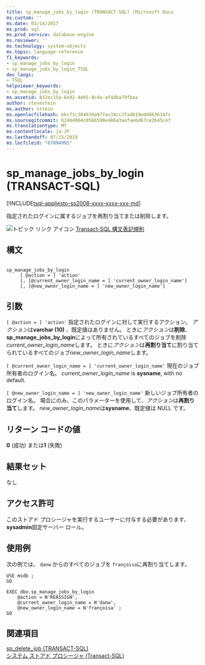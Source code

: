 ```yaml
---
title: sp_manage_jobs_by_login (TRANSACT-SQL) |Microsoft Docs
ms.custom: ''
ms.date: 03/14/2017
ms.prod: sql
ms.prod_service: database-engine
ms.reviewer: ''
ms.technology: system-objects
ms.topic: language-reference
f1_keywords:
- sp_manage_jobs_by_login
- sp_manage_jobs_by_login_TSQL
dev_langs:
- TSQL
helpviewer_keywords:
- sp_manage_jobs_by_login
ms.assetid: 832ec15a-6e92-4eb5-8c4a-af4dba79fbaa
author: stevestein
ms.author: sstein
ms.openlocfilehash: ebc71c304939a977ac34cc2fad819edd463614fc
ms.sourcegitcommit: b2464064c0566590e486a3aafae6d67ce2645cef
ms.translationtype: MT
ms.contentlocale: ja-JP
ms.lasthandoff: 07/15/2019
ms.locfileid: "67894991"
---
```

# <a name="spmanagejobsbylogin-transact-sql"></a>sp_manage_jobs_by_login (TRANSACT-SQL)
[!INCLUDE[tsql-appliesto-ss2008-xxxx-xxxx-xxx-md](../../includes/tsql-appliesto-ss2008-xxxx-xxxx-xxx-md.md)]

  指定されたログインに属するジョブを再割り当てまたは削除します。  
  
 ![トピック リンク アイコン](../../database-engine/configure-windows/media/topic-link.gif "トピック リンク アイコン") [Transact-SQL 構文表記規則](../../t-sql/language-elements/transact-sql-syntax-conventions-transact-sql.md)  
  
## <a name="syntax"></a>構文  
  
```  
  
sp_manage_jobs_by_login  
     [ @action = ] 'action'  
     [, [@current_owner_login_name = ] 'current_owner_login_name']  
     [, [@new_owner_login_name = ] 'new_owner_login_name']  
```  
  
## <a name="arguments"></a>引数  
`[ @action = ] 'action'` 指定されたログインに対して実行するアクション。 *アクション*は**varchar (10)** 、既定値はありません。 ときに*アクション*は**削除**、 **sp_manage_jobs_by_login**によって所有されているすべてのジョブを削除*current_owner_login_name*します。 ときに*アクション*は**再割り当て**に割り当てられているすべてのジョブ*new_owner_login_name*します。  
  
`[ @current_owner_login_name = ] 'current_owner_login_name'` 現在のジョブ所有者のログイン名。 *current_owner_login_name* is **sysname**, with no default.  
  
`[ @new_owner_login_name = ] 'new_owner_login_name'` 新しいジョブ所有者のログイン名。 場合にのみ、このパラメーターを使用して、*アクション*は**再割り当て**します。 *new_owner_login_name*は**sysname**、既定値は NULL です。  
  
## <a name="return-code-values"></a>リターン コードの値  
 **0** (成功) または**1** (失敗)  
  
## <a name="result-sets"></a>結果セット  
 なし  
  
## <a name="permissions"></a>アクセス許可  
 このストアド プロシージャを実行するユーザーに付与する必要があります、 **sysadmin**固定サーバー ロール。  
  
## <a name="examples"></a>使用例  
 次の例では、 `danw` からのすべてのジョブを `françoisa`に再割り当てします。  
  
```  
USE msdb ;  
GO  
  
EXEC dbo.sp_manage_jobs_by_login  
    @action = N'REASSIGN',  
    @current_owner_login_name = N'danw',  
    @new_owner_login_name = N'françoisa' ;  
GO  
```  
  
## <a name="see-also"></a>関連項目  
 [sp_delete_job &#40;TRANSACT-SQL&#41;](../../relational-databases/system-stored-procedures/sp-delete-job-transact-sql.md)   
 [システム ストアド プロシージャ &#40;Transact-SQL&#41;](../../relational-databases/system-stored-procedures/system-stored-procedures-transact-sql.md)  
  
  
